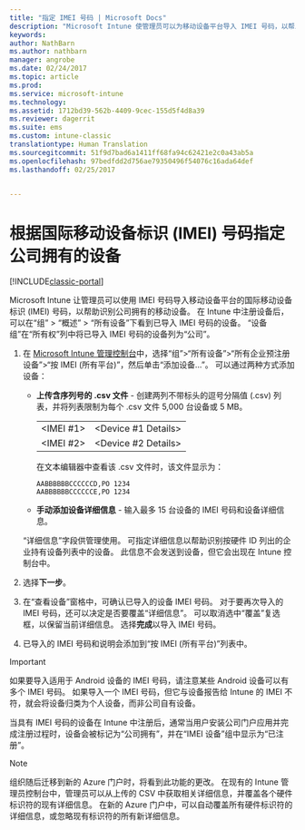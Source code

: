 ```yaml
---
title: "指定 IMEI 号码 | Microsoft Docs"
description: "Microsoft Intune 使管理员可以为移动设备平台导入 IMEI 号码，以帮助识别公司拥有的移动设备"
keywords: 
author: NathBarn
ms.author: nathbarn
manager: angrobe
ms.date: 02/24/2017
ms.topic: article
ms.prod: 
ms.service: microsoft-intune
ms.technology: 
ms.assetid: 1712bd39-562b-4409-9cec-155d5f4d8a39
ms.reviewer: dagerrit
ms.suite: ems
ms.custom: intune-classic
translationtype: Human Translation
ms.sourcegitcommit: 51f9d7bad6a1411ff68fa94c62421e2c0a43ab5a
ms.openlocfilehash: 97bedfdd2d756ae79350496f54076c16ada64def
ms.lasthandoff: 02/25/2017


---
```


# <a name="specify-corporate-owned-devices-with-international-mobile-equipment-identity-imei-numbers"></a>根据国际移动设备标识 (IMEI) 号码指定公司拥有的设备

[!INCLUDE[classic-portal](../includes/classic-portal.md)]

Microsoft Intune 让管理员可以使用 IMEI 号码导入移动设备平台的国际移动设备标识 (IMEI) 号码，以帮助识别公司拥有的移动设备。 在 Intune 中注册设备后，可以在“组” > “概述” > “所有设备”下看到已导入 IMEI 号码的设备。 “设备组”在“所有权”列中将已导入 IMEI 号码的设备列为“公司”。

1. 在 [Microsoft Intune 管理控制台](http://manage.microsoft.com)中，选择“组”&gt;“所有设备”&gt;“所有企业预注册设备”&gt;“按 IMEI (所有平台)”，然后单击“添加设备...”。 可以通过两种方式添加设备：

    -   **上传含序列号的 .csv 文件** - 创建两列不带标头的逗号分隔值 (.csv) 列表，并将列表限制为每个 .csv 文件 5,000 台设备或 5 MB。

        |||
        |-|-|
        |&lt;IMEI #1&gt;|&lt;Device #1 Details&gt;|
        |&lt;IMEI #2&gt;|&lt;Device #2 Details&gt;|
        在文本编辑器中查看该 .csv 文件时，该文件显示为：

        ```
        AABBBBBBCCCCCCD,PO 1234
        AABBBBBBCCCCCCE,PO 1234
        ```

    -   **手动添加设备详细信息** - 输入最多 15 台设备的 IMEI 号码和设备详细信息。

   “详细信息”字段供管理使用。 可指定详细信息以帮助识别按硬件 ID 列出的企业持有设备列表中的设备。 此信息不会发送到设备，但它会出现在 Intune 控制台中。

2.   选择**下一步**。
3.  在“查看设备”窗格中，可确认已导入的设备 IMEI 号码。 对于要再次导入的 IMEI 号码，还可以决定是否要覆盖“详细信息”。 可以取消选中“覆盖”复选框，以保留当前详细信息。 选择**完成**以导入 IMEI 号码。
4.  已导入的 IMEI 号码和说明会添加到“按 IMEI (所有平台)”列表中。

> [!IMPORTANT]
> 如果要导入适用于 Android 设备的 IMEI 号码，请注意某些 Android 设备可以有多个 IMEI 号码。 如果导入一个 IMEI 号码，但它与设备报告给 Intune 的 IMEI 不符，就会将设备归类为个人设备，而非公司自有设备。

当具有 IMEI 号码的设备在 Intune 中注册后，通常当用户安装公司门户应用并完成注册过程时，设备会被标记为“公司拥有”，并在“IMEI 设备”组中显示为“已注册”。

>[!NOTE]
> 组织随后迁移到新的 Azure 门户时，将看到此功能的更改。 在现有的 Intune 管理员控制台中，管理员可以从上传的 CSV 中获取相关详细信息，并覆盖各个硬件标识符的现有详细信息。 在新的 Azure 门户中，可以自动覆盖所有硬件标识符的详细信息，或忽略现有标识符的所有新详细信息。

